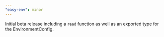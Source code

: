 ```yaml
---
"easy-env": minor
---
```


Initial beta release including a `read` function as well as an exported type for the EnvironmentConfig.
